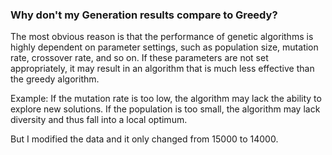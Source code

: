 ### Why don't my Generation results compare to Greedy?
The most obvious reason is that the performance of genetic algorithms is highly dependent on parameter settings, such as population size, mutation rate, crossover rate, and so on. If these parameters are not set appropriately, it may result in an algorithm that is much less effective than the greedy algorithm.

Example:
If the mutation rate is too low, the algorithm may lack the ability to explore new solutions.
If the population is too small, the algorithm may lack diversity and thus fall into a local optimum.

But I modified the data and it only changed from 15000 to 14000.
